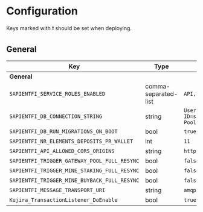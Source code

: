 # Configuration

Keys marked with :exclamation: should be set when deploying.

## General

| Key                                          | Type                 | Default                                                                                                                                                                             | Example         | Description |
|----------------------------------------------|----------------------|-------------------------------------------------------------------------------------------------------------------------------------------------------------------------------------|-----------------|-------------|
| **General**                                  |                      |                                                                                                                                                                                     |                 |             |
| `SAPIENTFI_SERVICE_ROLES_ENABLED`            | comma-separated-list | `API, BACKGROUND_WORKER`                                                                                                                                                            | `Foo, Bar, Baz` |             |
| `SAPIENTFI_DB_CONNECTION_STRING`             | string               | `User ID=sapientfi_indexer_user;Password=sapientfi_indexer_user_pass;Host=localhost;Port=35432;Database=sapientfi_indexer;Pooling=true;Minimum Pool Size=10;Maximum Pool Size=100;` |                 |             |
| `SAPIENTFI_DB_RUN_MIGRATIONS_ON_BOOT`        | bool                 | `true`                                                                                                                                                                              |                 |             |
| `SAPIENTFI_NR_ELEMENTS_DEPOSITS_PR_WALLET`   | int                  | `11`                                                                                                                                                                                |                 |             |
| `SAPIENTFI_API_ALLOWED_CORS_ORIGINS`         | string               | `http://localhost:3000`                                                                                                                                                             |                 |             |
| `SAPIENTFI_TRIGGER_GATEWAY_POOL_FULL_RESYNC` | bool                 | `false`                                                                                                                                                                             |                 |             |
| `SAPIENTFI_TRIGGER_MINE_STAKING_FULL_RESYNC` | bool                 | `false`                                                                                                                                                                             |                 |             |
| `SAPIENTFI_TRIGGER_MINE_BUYBACK_FULL_RESYNC` | bool                 | `false`                                                                                                                                                                             |                 |             |
| `SAPIENTFI_MESSAGE_TRANSPORT_URI`            | string               | `amqp://guest:guest@localhost:5672`                                                                                                                                                 |                 |             |
| `Kujira_TransactionListener_DoEnable`        | bool                 | `true`                                                                                                                                                                              |                 |             |